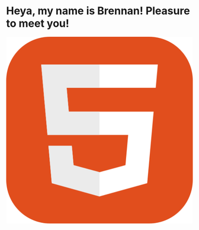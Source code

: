 <h1> Heya, my name is Brennan! Pleasure to meet you!</h1>
<img src="https://github.com/tandpfun/skill-icons/blob/main/icons/HTML.svg">
